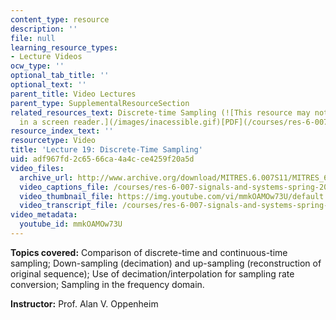 ```yaml
---
content_type: resource
description: ''
file: null
learning_resource_types:
- Lecture Videos
ocw_type: ''
optional_tab_title: ''
optional_text: ''
parent_title: Video Lectures
parent_type: SupplementalResourceSection
related_resources_text: Discrete-time Sampling (![This resource may not render correctly
  in a screen reader.](/images/inacessible.gif)[PDF](/courses/res-6-007-signals-and-systems-spring-2011/resources/mitres_6_007s11_lec19))
resource_index_text: ''
resourcetype: Video
title: 'Lecture 19: Discrete-Time Sampling'
uid: adf967fd-2c65-66ca-4a4c-ce4259f20a5d
video_files:
  archive_url: http://www.archive.org/download/MITRES.6.007S11/MITRES_6-007S11lec19_300k.mp4
  video_captions_file: /courses/res-6-007-signals-and-systems-spring-2011/f04e67c702fc5e56bad5012b65d0422e_mmkOAMOw73U.vtt
  video_thumbnail_file: https://img.youtube.com/vi/mmkOAMOw73U/default.jpg
  video_transcript_file: /courses/res-6-007-signals-and-systems-spring-2011/bf0dfcb1a3f63a4fa5c900dd1278a221_mmkOAMOw73U.pdf
video_metadata:
  youtube_id: mmkOAMOw73U
---
```


**Topics covered:** Comparison of discrete-time and continuous-time sampling; Down-sampling (decimation) and up-sampling (reconstruction of original sequence); Use of decimation/interpolation for sampling rate conversion; Sampling in the frequency domain.

**Instructor:** Prof. Alan V. Oppenheim